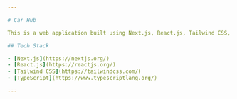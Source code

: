 ```yaml
---

# Car Hub

This is a web application built using Next.js, React.js, Tailwind CSS, and TypeScript.

## Tech Stack

- [Next.js](https://nextjs.org/)
- [React.js](https://reactjs.org/)
- [Tailwind CSS](https://tailwindcss.com/)
- [TypeScript](https://www.typescriptlang.org/)

---
```

